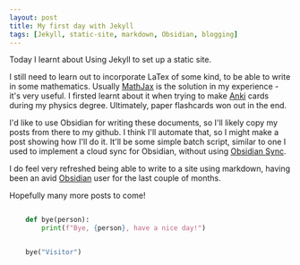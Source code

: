 ```yaml
---
layout: post
title: My first day with Jekyll
tags: [Jekyll, static-site, markdown, Obsidian, blogging]
---
```


Today I learnt about Using Jekyll to set up a static site.

I still need to learn out to incorporate LaTex of some kind, to be able to write in some mathematics. Usually [MathJax](https://www.mathjax.org/) is the solution in my experience - it's very useful. I firsted learnt about it when trying to make [Anki](https://www.mathjax.org/) cards during my physics degree. Ultimately, paper flashcards won out in the end. 

I'd like to use Obsidian for writing these documents, so I'll likely copy my posts from there to my github. I think I'll automate that, so I might make a post showing how I'll do it. It'll be some simple batch script, similar to one I used to implement a cloud sync for Obsidian, without using [Obsidian Sync](https://obsidian.md/sync).

I do feel very refreshed being able to write to a site using markdown, having been an avid [Obsidian](https://obsidian.md) user for the last couple of months. 

Hopefully many more posts to come!

```python

    def bye(person):
        print(f"Bye, {person}, have a nice day!")


    bye("Visitor")

```
